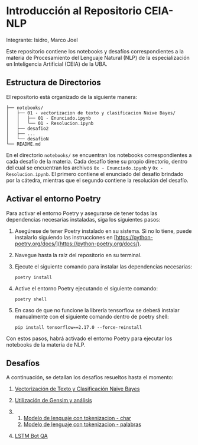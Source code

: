 # Introducción al Repositorio CEIA-NLP

Integrante: Isidro, Marco Joel

Este repositorio contiene los notebooks y desafíos correspondientes a la materia de Procesamiento del Lenguaje Natural (NLP) de la especialización en Inteligencia Artificial (CEIA) de la UBA.

## Estructura de Directorios

El repositorio está organizado de la siguiente manera:

```
├── notebooks/
│   ├── 01 - vectorizacion de texto y clasificacion Naive Bayes/
│   │   ├── 01 - Enunciado.ipynb
│   │   └── 01 - Resolucion.ipynb
│   ├── desafio2
│   ├── ...
│   └── desafioN
└── README.md
```

En el directorio `notebooks/` se encuentran los notebooks correspondientes a cada desafío de la materia. Cada desafío tiene su propio directorio, dentro del cual se encuentran los archivos `0x - Enunciado.ipynb` y `0x - Resolucion.ipynb`. El primero contiene el enunciado del desafío brindado por la cátedra, mientras que el segundo contiene la resolución del desafío.

## Activar el entorno Poetry

Para activar el entorno Poetry y asegurarse de tener todas las dependencias necesarias instaladas, siga los siguientes pasos:

1. Asegúrese de tener Poetry instalado en su sistema. Si no lo tiene, puede instalarlo siguiendo las instrucciones en [https://python-poetry.org/docs/](https://python-poetry.org/docs/).

2. Navegue hasta la raíz del repositorio en su terminal.

3. Ejecute el siguiente comando para instalar las dependencias necesarias:
    
    ```poetry install```

4. Active el entorno Poetry ejecutando el siguiente comando:

    ```poetry shell```

5. En caso de que no funcione la librería tensorflow se deberá instalar manualmente con el siguiente comando dentro de poetry shell:

    ```pip install tensorflow==2.17.0 --force-reinstall```

Con estos pasos, habrá activado el entorno Poetry para ejecutar los notebooks de la materia de NLP.

## Desafíos

A continuación, se detallan los desafíos resueltos hasta el momento:

1. [Vectorización de Texto y Clasificación Naive Bayes](notebooks/01%20-%20vectorizacion%20de%20texto%20y%20clasificacion%20Naive%20Bayes/01%20-%20Resolucion.ipynb)

2. [Utilización de Gensim y análisis](notebooks/02%20-%20Custom%20embeddings%20con%20Gensim/02%20-%20Resolucion.ipynb)

3. 1. [Modelo de lenguaje con tokenizacion - char](notebooks/03%20-%20Modelo%20de%20lenguaje%20con%20tokenizacion/03%20-%20Resolucion_char.ipynb) 
   2. [Modelo de lenguaje con tokenizacion - palabras](notebooks/03%20-%20Modelo%20de%20lenguaje%20con%20tokenizacion/03%20-%20Resolucion_word.ipynb) 

4. [LSTM Bot QA](notebooks/04%20-%20LSTM%20Bot%20QA/04%20-%20Resolucion.ipynb)
